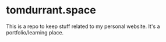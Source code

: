 # tomdurrant.space
This is a repo to keep stuff related to my personal website. It's a portfolio/learning place. 
